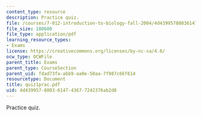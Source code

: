 ```yaml
---
content_type: resource
description: Practice quiz.
file: /courses/7-012-introduction-to-biology-fall-2004/4d4399578803614743677242376ab2d8_quiz1prac.pdf
file_size: 188680
file_type: application/pdf
learning_resource_types:
- Exams
license: https://creativecommons.org/licenses/by-nc-sa/4.0/
ocw_type: OCWFile
parent_title: Exams
parent_type: CourseSection
parent_uid: fdad73fa-abb9-aa0e-50aa-7f987c66f614
resourcetype: Document
title: quiz1prac.pdf
uid: 4d439957-8803-6147-4367-7242376ab2d8
---
```

Practice quiz.
